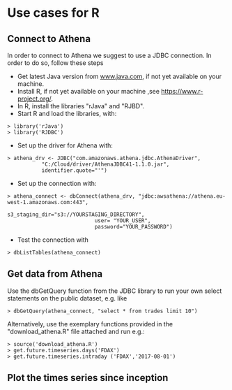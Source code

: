 # Use cases for R

## Connect to Athena

In order to connect to Athena we suggest to use a JDBC connection. In order to do so, follow these steps
* Get latest Java version from www.java.com, if not yet available on your machine.
* Install R, if not yet available on your machine ,see https://www.r-project.org/.
* In R, install the libraries "rJava" and "RJBD".
* Start R and load the libraries, with:
```
> library('rJava')
> library('RJDBC')
```
* Set up the driver for Athena with:
```
> athena_drv <- JDBC("com.amazonaws.athena.jdbc.AthenaDriver",
           "C:/Cloud/driver/AthenaJDBC41-1.1.0.jar",
           identifier.quote="'")
```
* Set up the connection with:
```
> athena_connect <- dbConnect(athena_drv, "jdbc:awsathena://athena.eu-west-1.amazonaws.com:443",
							s3_staging_dir="s3://YOURSTAGING_DIRECTORY",
							user= "YOUR_USER",
							password="YOUR_PASSWORD")
```           
* Test the connection with
``` 
> dbListTables(athena_connect)
``` 


## Get data from Athena

Use the dbGetQuery function from the JDBC library to run your own select statements on the public dataset, e.g. like
``` 
> dbGetQuery(athena_connect, "select * from trades limit 10")
``` 

Alternatively, use the exemplary functions provided in the "download_athena.R" file attached and run e.g.:
```
> source('download_athena.R')
> get.future.timeseries.days('FDAX')
> get.future.timeseries.intraday ('FDAX','2017-08-01')
```

## Plot the times series since inception




